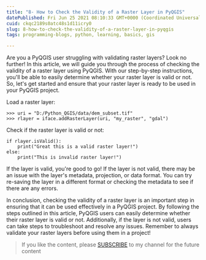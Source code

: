 ```yaml
---
title: "8- How to Check the Validity of a Raster Layer in PyQGIS"
datePublished: Fri Jun 25 2021 08:10:33 GMT+0000 (Coordinated Universal Time)
cuid: ckqc2189s0atc48s1d11icry0
slug: 8-how-to-check-the-validity-of-a-raster-layer-in-pyqgis
tags: programming-blogs, python, learning, basics, gis

---
```


Are you a PyQGIS user struggling with validating raster layers? Look no further! In this article, we will guide you through the process of checking the validity of a raster layer using PyQGIS. With our step-by-step instructions, you'll be able to easily determine whether your raster layer is valid or not. So, let's get started and ensure that your raster layer is ready to be used in your PyQGIS project.

Load a raster layer:

```plaintext
>>> uri = "D:/Python_QGIS/data/dem_subset.tif"
>>> rlayer = iface.addRasterLayer(uri, "my_raster", "gdal")
```

Check if the raster layer is valid or not:

```plaintext
if rlayer.isValid():
    print("Great this is a valid raster layer!")
else: 
    print("This is invalid raster layer!")
```

If the layer is valid, you're good to go! If the layer is not valid, there may be an issue with the layer's metadata, projection, or data format. You can try re-saving the layer in a different format or checking the metadata to see if there are any errors.

In conclusion, checking the validity of a raster layer is an important step in ensuring that it can be used effectively in a PyQGIS project. By following the steps outlined in this article, PyQGIS users can easily determine whether their raster layer is valid or not. Additionally, if the layer is not valid, users can take steps to troubleshoot and resolve any issues. Remember to always validate your raster layers before using them in a project!

> If you like the content, please [SUBSCRIBE](https://www.youtube.com/channel/UCpbWlHEqBSnJb6i4UemXQpA?sub_confirmation=1) to my channel for the future content